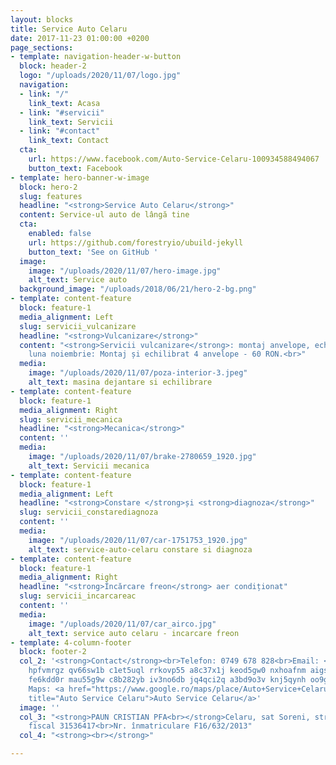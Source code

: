 ```yaml
---
layout: blocks
title: Service Auto Celaru
date: 2017-11-23 01:00:00 +0200
page_sections:
- template: navigation-header-w-button
  block: header-2
  logo: "/uploads/2020/11/07/logo.jpg"
  navigation:
  - link: "/"
    link_text: Acasa
  - link: "#servicii"
    link_text: Servicii
  - link: "#contact"
    link_text: Contact
  cta:
    url: https://www.facebook.com/Auto-Service-Celaru-100934588494067
    button_text: Facebook
- template: hero-banner-w-image
  block: hero-2
  slug: features
  headline: "<strong>Service Auto Celaru</strong>"
  content: Service-ul auto de lângă tine
  cta:
    enabled: false
    url: https://github.com/forestryio/ubuild-jekyll
    button_text: 'See on GitHub '
  image:
    image: "/uploads/2020/11/07/hero-image.jpg"
    alt_text: Service auto
  background_image: "/uploads/2018/06/21/hero-2-bg.png"
- template: content-feature
  block: feature-1
  media_alignment: Left
  slug: servicii_vulcanizare
  headline: "<strong>Vulcanizare</strong>"
  content: "<strong>Servicii vulcanizare</strong>: montaj anvelope, echilibrare.<br>In
    luna noiembrie: Montaj și echilibrat 4 anvelope - 60 RON.<br>"
  media:
    image: "/uploads/2020/11/07/poza-interior-3.jpeg"
    alt_text: masina dejantare si echilibrare
- template: content-feature
  block: feature-1
  media_alignment: Right
  slug: servicii_mecanica
  headline: "<strong>Mecanica</strong>"
  content: ''
  media:
    image: "/uploads/2020/11/07/brake-2780659_1920.jpg"
    alt_text: Servicii mecanica
- template: content-feature
  block: feature-1
  media_alignment: Left
  headline: "<strong>Constare </strong>și <strong>diagnoza</strong>"
  slug: servicii_constarediagnoza
  content: ''
  media:
    image: "/uploads/2020/11/07/car-1751753_1920.jpg"
    alt_text: service-auto-celaru constare si diagnoza
- template: content-feature
  block: feature-1
  media_alignment: Right
  headline: "<strong>Încărcare freon</strong> aer condiționat"
  slug: servicii_incarcareac
  content: ''
  media:
    image: "/uploads/2020/11/07/car_airco.jpg"
    alt_text: service auto celaru - incarcare freon
- template: 4-column-footer
  block: footer-2
  col_2: '<strong>Contact</strong><br>Telefon: 0749 678 828<br>Email: <span class="d2edcug0
    hpfvmrgz qv66sw1b c1et5uql rrkovp55 a8c37x1j keod5gw0 nxhoafnm aigsh9s9 d3f4x2em
    fe6kdd0r mau55g9w c8b282yb iv3no6db jq4qci2q a3bd9o3v knj5qynh oo9gr5id hzawbc8m">serviceautocelaru[at]yahoo.com</span><br>Google
    Maps: <a href="https://www.google.ro/maps/place/Auto+Service+Celaru/@44.0488207,24.1187613,17z/data=!3m1!4b1!4m5!3m4!1s0x40acc5e79a540cd1:0xd7007595f53c7032!8m2!3d44.0488169!4d24.12095"
    title="Auto Service Celaru">Auto Service Celaru</a>'
  image: ''
  col_3: "<strong>PAUN CRISTIAN PFA<br></strong>Celaru, sat Soreni, strada Ispas<br>Cod
    fiscal 31536417<br>Nr. înmatriculare F16/632/2013"
  col_4: "<strong><br></strong>"

---
```

